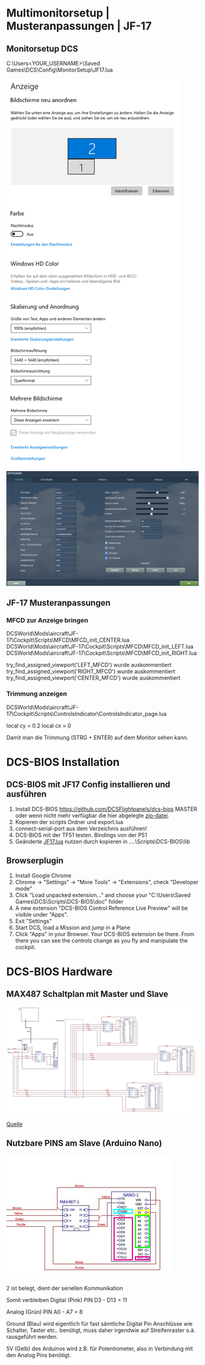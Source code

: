 # Multimonitorsetup | Musteranpassungen | JF-17

## Monitorsetup DCS

C:\Users\<YOUR_USERNAME>\Saved Games\DCS\Config\MonitorSetup\JF17.lua

![Windows Monitor Setup](screen_win_monitor.png)
![DCS Monitor Setup](screen_dcs_settings.png)

## JF-17 Musteranpassungen

### MFCD zur Anzeige bringen

DCSWorld\Mods\aircraft\JF-17\Cockpit\Scripts\MFCD\MFCD_init_CENTER.lua
DCSWorld\Mods\aircraft\JF-17\Cockpit\Scripts\MFCD\MFCD_init_LEFT.lua
DCSWorld\Mods\aircraft\JF-17\Cockpit\Scripts\MFCD\MFCD_init_RIGHT.lua

try_find_assigned_viewport('LEFT_MFCD') wurde auskommentiert
try_find_assigned_viewport('RIGHT_MFCD') wurde auskommentiert
try_find_assigned_viewport('CENTER_MFCD') wurde auskommentiert


### Trimmung anzeigen

DCSWorld\Mods\aircraft\JF-17\Cockpit\Scripts\ControlsIndicator\ControlsIndicator_page.lua

local cy = 0.2
local cx = 0

Damit man die Trimmung (STRG + ENTER) auf dem Monitor sehen kann.

# DCS-BIOS Installation

## DCS-BIOS mit JF17 Config installieren und ausführen

1. Install DCS-BIOS https://github.com/DCSFlightpanels/dcs-bios MASTER oder wenn nicht mehr verfügbar die hier abgelegte [zip-datei](dcs-bios-master.zip).
2. Kopieren der scripts Ordner und export.lua
3. connect-serial-port aus dem Verzeichnis ausführen!
4. DCS-BIOS mit der TF51 testen. Bindings von der P51
5. Geänderte [JF17.lua](JF17.lua) nutzen durch kopieren in  ....\Scripts\DCS-BIOS\lib 

## Browserplugin

1. Install Google Chrome
2. Chrome -> "Settings" -> "More Tools" -> "Extensions", check "Developer mode"
3. Click "Load unpacked extension..." and choose your "C:\Users<username>\Saved Games\DCS\Scripts\DCS-BIOS\doc" folder
4. A new extension "DCS-BIOS Control Reference Live Preview" 
   will be visible under "Apps".
5. Exit "Settings"
6. Start DCS, load a Mission and jump in a Plane
7. Click "Apps" in your Browser. Your DCS-BIOS extension be there. From there you can see the controls change as you fly and manipulate the cockpit. 

# DCS-BIOS Hardware

## MAX487 Schaltplan mit Master und Slave

![Gesamtschaltplan](master_slave_max487.jpg)

[Quelle](https://forums.eagle.ru/showthread.php?t=243611)

## Nutzbare PINS am Slave (Arduino Nano)

![Slave Belegung](slave_pin.png)

2 ist belegt, dient der seriellen Kommunikation

Somit verbleiben Digital (Pink) PIN D3 - D13 = 11

Analog (Grün) PIN A0 - A7 = 8

Ground (Blau) wird eigentlich für fast sämtliche Digital Pin Anschlüsse wie Schalter, Taster etc.. benötigt, muss daher irgendwie auf Streifenraster o.ä. rausgeführt werden.

5V (Gelb) des Arduinos wird z.B. für Potentiometer, also in Verbindung mit den Analog Pins benötigt.
